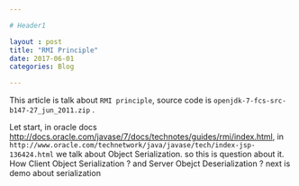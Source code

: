```yaml
---

# Header1

layout : post
title: "RMI Principle"
date: 2017-06-01
categories: Blog

---
```


This article is talk about `RMI principle`, source code is `openjdk-7-fcs-src-b147-27_jun_2011.zip` .

Let start, in oracle docs <http://docs.oracle.com/javase/7/docs/technotes/guides/rmi/index.html>, in `http://www.oracle.com/technetwork/java/javase/tech/index-jsp-136424.html` we talk about Object Serialization. so this is question about it. How Client Object Serialization ? and Server Obejct Deserialization ?
next is demo about serialization

